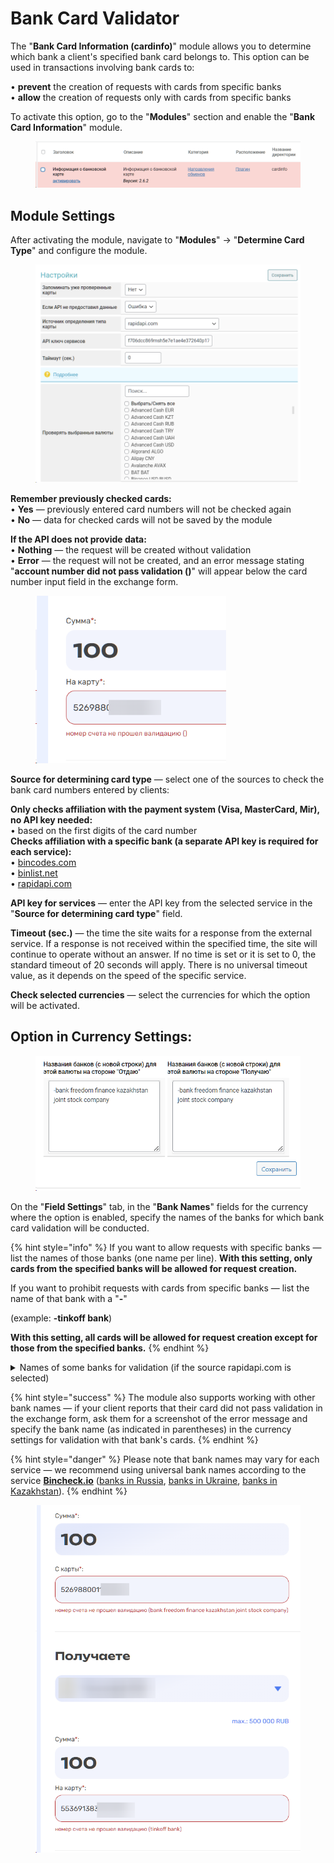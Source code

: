 # Bank Card Validator

The "**Bank Card Information (cardinfo)**" module allows you to determine which bank a client's specified bank card belongs to. This option can be used in transactions involving bank cards to:

• **prevent** the creation of requests with cards from specific banks\
• **allow** the creation of requests only with cards from specific banks

To activate this option, go to the "**Modules**" section and enable the "**Bank Card Information**" module.

<figure><img src="../../.gitbook/assets/image (325)_eng.png" alt=""><figcaption></figcaption></figure>

## Module Settings

After activating the module, navigate to "**Modules**" -> "**Determine Card Type**" and configure the module.

<figure><img src="../../.gitbook/assets/image (1861)_eng.png" alt="" width="563"><figcaption></figcaption></figure>

**Remember previously checked cards:**\
• **Yes** — previously entered card numbers will not be checked again\
• **No** — data for checked cards will not be saved by the module

**If the API does not provide data:**\
• **Nothing** — the request will be created without validation\
• **Error** — the request will not be created, and an error message stating "**account number did not pass validation ()**" will appear below the card number input field in the exchange form.

<figure><img src="../../.gitbook/assets/image (1862)_eng.png" alt="" width="305"><figcaption></figcaption></figure>

**Source for determining card type** — select one of the sources to check the bank card numbers entered by clients:

**Only checks affiliation with the payment system (Visa, MasterCard, Mir), no API key needed:**\
• based on the first digits of the card number\
**Checks affiliation with a specific bank (a separate API key is required for each service):**\
• [bincodes.com](https://www.bincodes.com/users/register/)\
• [binlist.net](https://binlist.net/)\
• [rapidapi.com](https://rapidapi.com/auth/sign-up)

**API key for services** — enter the API key from the selected service in the "**Source for determining card type**" field.

**Timeout (sec.)** — the time the site waits for a response from the external service. If a response is not received within the specified time, the site will continue to operate without an answer. If no time is set or it is set to 0, the standard timeout of 20 seconds will apply. There is no universal timeout value, as it depends on the speed of the specific service.

**Check selected currencies** — select the currencies for which the option will be activated.

## Option in Currency Settings:

<figure><img src="../../.gitbook/assets/image (1860)_eng.png" alt="" width="502"><figcaption></figcaption></figure>

On the "**Field Settings**" tab, in the "**Bank Names**" fields for the currency where the option is enabled, specify the names of the banks for which bank card validation will be conducted.

{% hint style="info" %}
If you want to allow requests with specific banks — list the names of those banks (one name per line). **With this setting, only cards from the specified banks will be allowed for request creation.**

If you want to prohibit requests with cards from specific banks — list the name of that bank with a "**-**"

(example: **-tinkoff bank**)

**With this setting, all cards will be allowed for request creation except for those from the specified banks.**
{% endhint %}

<details>

<summary>Names of some banks for validation (if the source rapidapi.com is selected)</summary>

**RUB:**

tinkoff bank\
sberbank of russia\
joint stock company alfa-bank\
ao raiffeisenbank\
vtb bank (public joint-stock company)\
public joint stock company promsvyazbank\
yoomoney, nbco llc

**UAH:**

jsc universal bank\
jsc cb privatbank

**KZT:**

kaspi bank jsc\
first heartland jusan bank joint stock company\
bank freedom finance kazakhstan joint stock company

</details>

{% hint style="success" %}
The module also supports working with other bank names — if your client reports that their card did not pass validation in the exchange form, ask them for a screenshot of the error message and specify the bank name (as indicated in parentheses) in the currency settings for validation with that bank's cards.
{% endhint %}

{% hint style="danger" %}
Please note that bank names may vary for each service — we recommend using universal bank names according to the service [**Bincheck.io**](https://bincheck.io/ru/bin-list) ([banks in Russia](https://bincheck.io/ru/ru), [banks in Ukraine](https://bincheck.io/ru/ua), [banks in Kazakhstan](https://bincheck.io/ru/kz)).
{% endhint %}

<figure><img src="../../.gitbook/assets/image (327)_eng.png" alt="" width="530"><figcaption></figcaption></figure>
